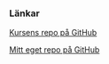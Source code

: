### Länkar

[Kursens repo på GitHub](https://github.com/dbwebb-se/mvc)

[Mitt eget repo på GitHub](https://github.com/lohengrin1337/mvc-report)
